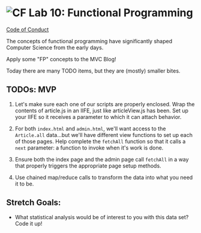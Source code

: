 ![CF](https://i.imgur.com/7v5ASc8.png)  Lab 10: Functional Programming
=======
[Code of Conduct](https://github.com/codefellows/code-of-conduct)

The concepts of functional programming have significantly shaped Computer Science from the early days.

Apply some "FP" concepts to the MVC Blog!

Today there are many TODO items, but they are (mostly) smaller bites.

## TODOs: MVP

1. Let's make sure each one of our scripts are properly enclosed. Wrap the contents of article.js in an IIFE, just like articleView.js has been. Set up your IIFE so it receives a parameter to which it can attach behavior.  

1. For both `index.html` and `admin.html`, we'll want access to the `Article.all` data...but we'll have different view functions to set up each of those pages. Help complete the `fetchAll` function so that it calls a `next` parameter: a function to invoke when it's work is done.  

1. Ensure both the index page and the admin page call `fetchAll` in a way that properly triggers the appropriate page setup methods.  
1. Use chained map/reduce calls to transform the data into what you need it to be.  


## Stretch Goals:
- What statistical analysis would be of interest to you with this data set? Code it up!  
